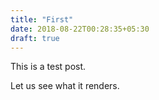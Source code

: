 ```yaml
---
title: "First"
date: 2018-08-22T00:28:35+05:30
draft: true
---
```


This is a test post.

Let us see what it renders. 


